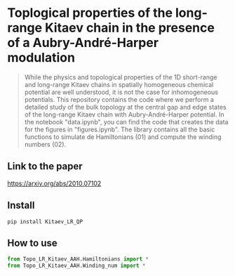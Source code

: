 # Toplogical properties of the long-range Kitaev chain in the presence of a Aubry-André-Harper modulation
> While the physics and topological properties of the 1D short-range and long-range Kitaev chains in spatially homogeneous chemical potential are well understood, it is not the case for inhomogeneous potentials. This repository contains the code where we perform a detailed study of the bulk topology at the central gap and edge states of the long-range Kitaev chain with Aubry-André-Harper potential. In the notebook "data.ipynb", you can find the code that creates the data for the figures in "figures.ipynb". The library contains all the basic functions to simulate de Hamiltonians (01) and compute the winding numbers (02).


## Link to the paper

https://arxiv.org/abs/2010.07102

## Install

`pip install Kitaev_LR_QP`

## How to use

```python
from Topo_LR_Kitaev_AAH.Hamiltonians import *
from Topo_LR_Kitaev_AAH.Winding_num import *
```
